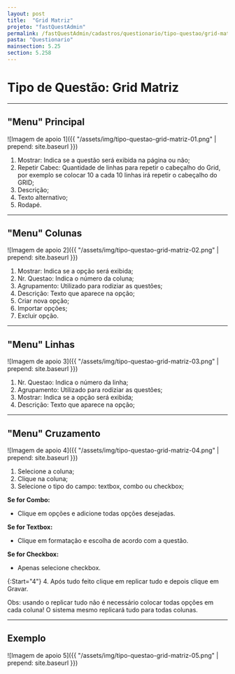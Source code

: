 ```yaml
---
layout: post
title:  "Grid Matriz"
projeto: "fastQuestAdmin"
permalink: /fastQuestAdmin/cadastros/questionario/tipo-questao/grid-matriz
pasta: "Questionario"
mainsection: 5.25
section: 5.258
---
```

# Tipo de Questão: Grid Matriz

----

## "Menu" Principal

![Imagem de apoio 1]({{ "/assets/img/tipo-questao-grid-matriz-01.png" | prepend: site.baseurl }})

1. Mostrar: Indica se a questão será exibida na página ou não;
2. Repetir Cabec: Quantidade de linhas para repetir o cabeçalho do Grid, por exemplo se colocar 10 a cada 10 linhas irá repetir o cabeçalho do GRID;
3. Descrição;
4. Texto alternativo;
5. Rodapé.

---- 

## "Menu" Colunas

![Imagem de apoio 2]({{ "/assets/img/tipo-questao-grid-matriz-02.png" | prepend: site.baseurl }})

1. Mostrar: Indica se a opção será exibida;
2. Nr. Questao: Indica o número da coluna;
3. Agrupamento: Utilizado para rodiziar as questões;
4. Descrição: Texto que aparece na opção;
5. Criar nova opção;
6. Importar opções;
7. Excluir opção.

----

## "Menu" Linhas

![Imagem de apoio 3]({{ "/assets/img/tipo-questao-grid-matriz-03.png" | prepend: site.baseurl }})

1. Nr. Questao: Indica o número da linha;
2. Agrupamento: Utilizado para rodiziar as questões;
3. Mostrar: Indica se a opção será exibida;
4. Descrição: Texto que aparece na opção;

----

## "Menu" Cruzamento

![Imagem de apoio 4]({{ "/assets/img/tipo-questao-grid-matriz-04.png" | prepend: site.baseurl }})

1.  Selecione a coluna;
2.  Clique na coluna;
3.  Selecione o tipo do campo: textbox, combo ou checkbox;

**Se for Combo:**
- Clique em opções e adicione todas opções desejadas.

**Se for Textbox:**
- Clique em formatação e escolha de acordo com a questão.

**Se for Checkbox:**
- Apenas selecione checkbox.

{:Start="4"}
4.  Após tudo feito clique em replicar tudo e depois clique em Gravar.

Obs: usando o replicar tudo não é necessário colocar todas opções em cada coluna! O sistema mesmo replicará tudo para todas colunas.

----

## Exemplo

![Imagem de apoio 5]({{ "/assets/img/tipo-questao-grid-matriz-05.png" | prepend: site.baseurl }})

